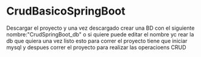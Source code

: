# CrudBasicoSpringBoot
Descargar el proyecto y una vez descargado crear una BD con el siguiente nombre:"CrudSpringBoot_db" o si quiere puede editar el nombre yc rear la db que quiera
una vez listo esto para correr el proyecto tiene que iniciar mysql y despues correr el proyecto para realizar las operacioens CRUD
